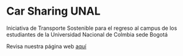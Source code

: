 # Car Sharing UNAL
Iniciativa de Transporte Sostenible para el regreso al campus de los estudiantes de la Universidad Nacional de Colmbia sede Bogotá

Revisa nuestra página web [aquí](https://peter24k2g.github.io/Car_Sharing_UNAL/)
